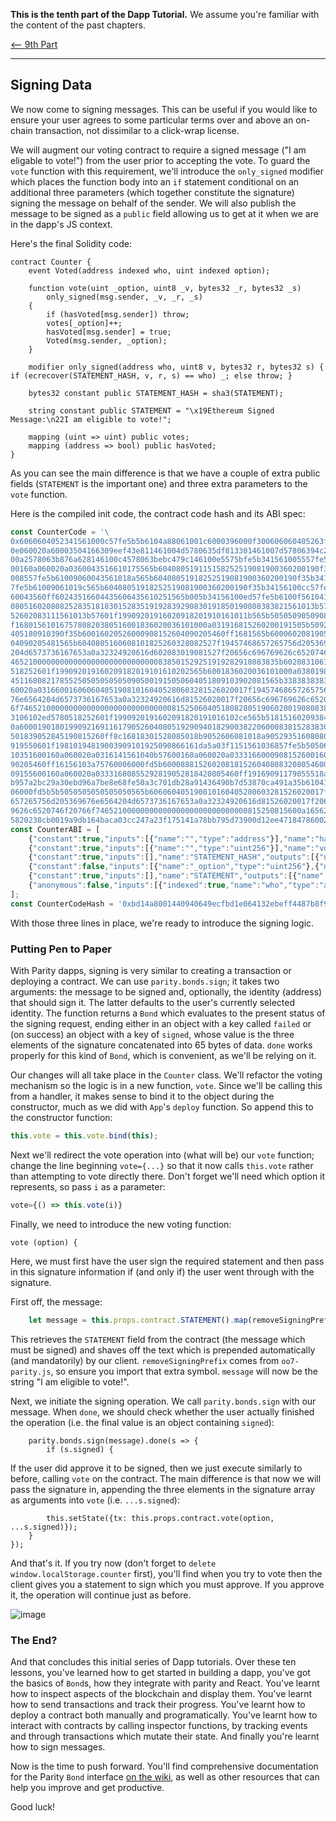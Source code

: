 **This is the tenth part of the Dapp Tutorial.** We assume you're familiar with the content of the past chapters.

[⟵ 9th Part](https://github.com/paritytech/parity/wiki/Tutorial-Part-IX)

----

## Signing Data

We now come to signing messages. This can be useful if you would like to ensure your user agrees to some particular terms over and above an on-chain transaction, not dissimilar to a click-wrap license.

We will augment our voting contract to require a signed message ("I am eligable to vote!") from the user prior to accepting the vote. To guard the `vote` function with this requirement, we'll introduce the `only_signed` modifier which places the function body into an `if` statement conditional on an additional three parameters (which together constitute the signature) signing the message on behalf of the sender. We will also publish the message to be signed as a `public` field allowing us to get at it when we are in the dapp's JS context.

Here's the final Solidity code:

```
contract Counter {
	event Voted(address indexed who, uint indexed option);

	function vote(uint _option, uint8 _v, bytes32 _r, bytes32 _s)
	    only_signed(msg.sender, _v, _r, _s)
	{
		if (hasVoted[msg.sender]) throw;
		votes[_option]++;
		hasVoted[msg.sender] = true;
		Voted(msg.sender, _option);
	}

	modifier only_signed(address who, uint8 v, bytes32 r, bytes32 s) { if (ecrecover(STATEMENT_HASH, v, r, s) == who) _; else throw; }

	bytes32 constant public STATEMENT_HASH = sha3(STATEMENT);

	string constant public STATEMENT = "\x19Ethereum Signed Message:\n22I am eligible to vote!";

	mapping (uint => uint) public votes;
	mapping (address => bool) public hasVoted;
}
```

As you can see the main difference is that we have a couple of extra public fields (`STATEMENT` is the important one) and three extra parameters to the `vote` function.

Here is the compiled init code, the contract code hash and its ABI spec:

```js
const CounterCode = '\
0x6060604052341561000c57fe5b5b6104a88061001c6000396000f300606060405263ffffffff6\
0e060020a60003504166309eef43e811461004d5780635df813301461007d57806394c21ff31461\
00a2578063b876a628146100c4578063bebc479c146100e5575bfe5b341561005557fe5b6100696\
00160a060020a0360043516610175565b604080519115158252519081900360200190f35b341561\
008557fe5b61009060043561018a565b60408051918252519081900360200190f35b34156100aa5\
7fe5b61009061019c565b60408051918252519081900360200190f35b34156100cc57fe5b6100e3\
60043560ff60243516604435606435610251565b005b34156100ed57fe5b6100f561041c565b604\
08051602080825283518183015283519192839290830191850190808383821561013b575b805182\
52602083111561013b57601f19909201916020918201910161011b565b505050905090810190601\
f1680156101675780820380516001836020036101000a031916815260200191505b509250505060\
405180910390f35b60016020526000908152604090205460ff1681565b600060208190529081526\
04090205481565b6040805160608101825260328082527f19457468657265756d205369676e6564\
204d6573736167653a0a32324920616d602083019081527f20656c696769626c6520746f20766f7\
465210000000000000000000000000000838501529251919282918083835b602083106102215780\
518252601f199092019160209182019101610202565b6001836020036101000a038019825116818\
451168082178552505050505050905001915050604051809103902081565b3383838383600160a0\
60020a03166001606060405190810160405280603281526020017f19457468657265756d2053696\
76e6564204d6573736167653a0a32324920616d81526020017f20656c696769626c6520746f2076\
6f74652100000000000000000000000000008152506040518082805190602001908083835b60208\
3106102ed5780518252601f1990920191602091820191016102ce565b5181516020938403610100\
0a60001901801990921691161790526040805192909401829003822060008381528383018652928\
501839052845190815260ff8c16818301528085018b9052606081018a9052935160808086019750\
919550601f19810194819003909101925090866161da5a03f1151561036857fe5b5050602060405\
10351600160a060020a0316141561040b57600160a060020a033316600090815260016020526040\
90205460ff16156103a75760006000fd5b600088815260208181526040808320805460019081019\
09155600160a060020a03331680855292819052818420805460ff19169091179055518a927f4d99\
b957a2bc29a30ebd96a7be8e68fe50a3c701db28a91436490b7d53870ca491a35b610411565b600\
06000fd5b5b5050505050505050565b606060405190810160405280603281526020017f19457468\
657265756d205369676e6564204d6573736167653a0a32324920616d81526020017f20656c69676\
9626c6520746f20766f7465210000000000000000000000000000815250815600a165627a7a7230\
5820238cb0019a9db164baca03cc247a23f175141a78bb795d73900d12ee471847860029';
const CounterABI = [
	{"constant":true,"inputs":[{"name":"","type":"address"}],"name":"hasVoted","outputs":[{"name":"","type":"bool"}],"payable":false,"type":"function"},
	{"constant":true,"inputs":[{"name":"","type":"uint256"}],"name":"votes","outputs":[{"name":"","type":"uint256"}],"payable":false,"type":"function"},
	{"constant":true,"inputs":[],"name":"STATEMENT_HASH","outputs":[{"name":"","type":"bytes32"}],"payable":false,"type":"function"},
	{"constant":false,"inputs":[{"name":"_option","type":"uint256"},{"name":"_v","type":"uint8"},{"name":"_r","type":"bytes32"},{"name":"_s","type":"bytes32"}],"name":"vote","outputs":[],"payable":false,"type":"function"},
	{"constant":true,"inputs":[],"name":"STATEMENT","outputs":[{"name":"","type":"string"}],"payable":false,"type":"function"},
	{"anonymous":false,"inputs":[{"indexed":true,"name":"who","type":"address"},{"indexed":true,"name":"option","type":"uint256"}],"name":"Voted","type":"event"}
];
const CounterCodeHash = '0xbd14a8001440940649ecfbd1e064132ebeff4487b8f9c57bea485a90067b1aee';	// TODO
```

With those three lines in place, we're ready to introduce the signing logic.

### Putting Pen to Paper

With Parity dapps, signing is very similar to creating a transaction or deploying a contract. We can use `parity.bonds.sign`; it takes two arguments: the message to be signed and, optionally, the identity (address) that should sign it. The latter defaults to the user's currently selected identity. The function returns a `Bond` which evaluates to the present status of the signing request, ending either in an object with a key called `failed` or (on success) an object with a key of `signed`, whose value is the three elements of the signature concatenated into 65 bytes of data. `done` works properly for this kind of `Bond`, which is convenient, as we'll be relying on it.

Our changes will all take place in the `Counter` class. We'll refactor the voting mechanism so the logic is in a new function, `vote`. Since we'll be calling this from a handler, it makes sense to bind it to the object during the constructor, much as we did with `App`'s `deploy` function. So append this to the constructor function:

```js
this.vote = this.vote.bind(this);
```

Next we'll redirect the vote operation into (what will be) our `vote` function; change the line beginning `vote={...}` so that it now calls `this.vote` rather than attempting to vote directly there. Don't forget we'll need which option it represents, so pass `i` as a parameter:

```js
vote={() => this.vote(i)}
```

Finally, we need to introduce the new voting function:

```
vote (option) {
```

Here, we must first have the user sign the required statement and then pass in this signature information if (and only if) the user went through with the signature.

First off, the message:

```js
	let message = this.props.contract.STATEMENT().map(removeSigningPrefix);
```

This retrieves the `STATEMENT` field from the contract (the message which must be signed) and shaves off the text which is prepended automatically (and mandatorily) by our client. `removeSigningPrefix` comes from `oo7-parity.js`, so ensure you import that extra symbol. `message` will now be the string "I am eligible to vote!".

Next, we initiate the signing operation. We call `parity.bonds.sign` with our message. When `done`, we should check whether the user actually finished the operation (i.e. the final value is an object containing `signed`):

```
	parity.bonds.sign(message).done(s => {
		if (s.signed) {
```

If the user did approve it to be signed, then we just execute similarly to before, calling `vote` on the contract. The main difference is that now we will pass the signature in, appending the three elements in the signature array as arguments into `vote` (i.e. `...s.signed`):

```
		this.setState({tx: this.props.contract.vote(option, ...s.signed)});
	}
});
```

And that's it. If you try now (don't forget to `delete window.localStorage.counter` first), you'll find when you try to vote then the client gives you a statement to sign which you must approve. If you approve it, the operation will continue just as before.

![image](https://cloud.githubusercontent.com/assets/138296/24996522/794af884-2033-11e7-8762-9e4e30d60967.png)

### The End?

And that concludes this initial series of Dapp tutorials. Over these ten lessons, you've learned how to get started in building a dapp, you've got the basics of `Bond`s, how they integrate with parity and React. You've learnt how to inspect aspects of the blockchain and display them. You've learnt how to send transactions and track their progress. You've learnt how to deploy a contract both manually and programatically. You've learnt how to interact with contracts by calling inspector functions, by tracking events and through transactions which mutate their state. And finally you're learnt how to sign messages.

Now is the time to push forward. You'll find comprehensive documentation for the Parity `Bond` interface [on the wiki](https://github.com/paritytech/parity/wiki/oo7-Parity-Reference), as well as other resources that can help you improve and get productive.

Good luck!
